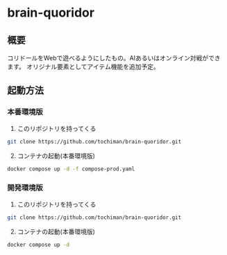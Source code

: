 # brain-quoridor
## 概要
コリドールをWebで遊べるようにしたもの。AIあるいはオンライン対戦ができます。
オリジナル要素としてアイテム機能を追加予定。

## 起動方法
### 本番環境版
1. このリポジトリを持ってくる
```bash
git clone https://github.com/tochiman/brain-quoridor.git
```
2. コンテナの起動(本番環境版)
```bash
docker compose up -d -f compose-prod.yaml
```
### 開発環境版
1. このリポジトリを持ってくる
```bash
git clone https://github.com/tochiman/brain-quoridor.git
```
2. コンテナの起動(本番環境版)
```bash
docker compose up -d
```
